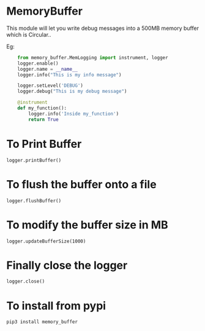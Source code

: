 # MemoryBuffer

This module will let you write debug messages into a 500MB memory buffer which is Circular..

Eg:
```python    
    from memory_buffer.MemLogging import instrument, logger
    logger.enable()
    logger.name = __name__
    logger.info("This is my info message")

    logger.setLevel('DEBUG')
    logger.debug("This is my debug message")

    @instrument
    def my_function():
        logger.info('Inside my_function')
        return True
```

# To Print Buffer
    logger.printBuffer()

# To flush the buffer onto a file
    logger.flushBuffer()

# To modify the buffer size in MB
    logger.updateBufferSize(1000)

# Finally close the logger
    logger.close()

# To install from pypi
    pip3 install memory_buffer
